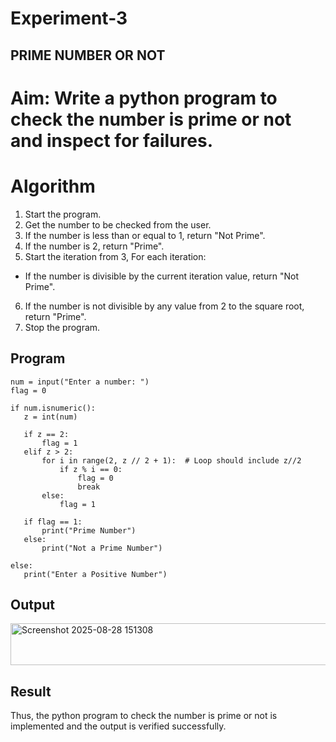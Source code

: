 # Experiment-3
## PRIME NUMBER OR NOT

# Aim: Write a python program to check the number is prime or not and inspect for failures. 

# Algorithm
1. Start the program.
2. Get the number to be checked from the user.
3. If the number is less than or equal to 1, return "Not Prime".
4. If the number is 2, return "Prime".
5. Start the iteration from 3, For each iteration:
 - If the number is divisible by the current iteration value, return "Not Prime".
6. If the number is not divisible by any value from 2 to the square root, return "Prime".
7. Stop the program. 

## Program
 ```
num = input("Enter a number: ")  
flag = 0  

if num.isnumeric():  
    z = int(num)  

    if z == 2:  
        flag = 1  
    elif z > 2:  
        for i in range(2, z // 2 + 1):  # Loop should include z//2
            if z % i == 0:  
                flag = 0  
                break  
        else:  
            flag = 1  

    if flag == 1:  
        print("Prime Number")  
    else:  
        print("Not a Prime Number")  

else:  
    print("Enter a Positive Number")
```
## Output
<img width="510" height="67" alt="Screenshot 2025-08-28 151308" src="https://github.com/user-attachments/assets/fb510b7f-ba77-4eec-a21d-3b301de16a6e" />

## Result
Thus, the python program to check the number is prime or not is implemented and the output is verified successfully.

